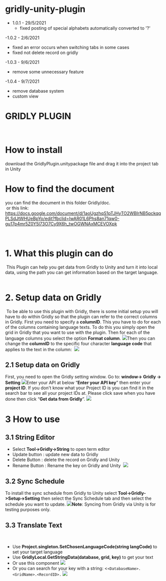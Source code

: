 # gridly-unity-plugin

- 1.0.1 - 29/5/2021
  + fixed posting of special alphabets automatically converted to '?'

-1.0.2 - 2/6/2021
  + fixed an error occurs when switching tabs in some cases
  + fixed not delete record on gridly 
 
-1.0.3 - 9/6/2021
  + remove some unnecessary feature
  
-1.0.4 - 9/7/2021
 + remove database system
 + custom view


# GRIDLY PLUGIN
​
# How to install
  download the GridlyPlugin.unitypackage file and drag it into the project tab in Unity
  
# How to find the document
  you can find the document in this folder Gridly/doc. <br/>
  ​
  or this link: https://docs.google.com/document/d/1aoUgzhqS1pTJHyTO2WBIrNB5pckqqPLSdJtWHUeBpYo/edit?fbclid=IwAR01L6Phs8an71qw0-gu17p4mr5Z0Y5l73O7Cy9X6h_twOGWNAxMCEVOXpk

​
​
​
# 1.  What this plugin can do
​
This Plugin can help you get data from Gridly to Unity and turn it into local data, using the path you can get information based on the target language.
​
​
​
# 2. Setup data on Gridly
​
To be able to use this plugin with Gridly, there is some initial setup you will have to do within Gridly so that the plugin can refer to the correct columns in Gridly. First you need to specify a **columnID**. This you have to do for each of the columns containing language texts. To do this you simply open the grid in Gridly that you want to use with the plugin. Then for each of the language columns you select the option **Format column**.
![](https://lh6.googleusercontent.com/QKptHetzMrMUIXJhvg765xGsQ5LOjeF3MvSe7cLCprjIRfZKp2Fpn2Q5omZy2IwDq0Bi2vr4ctrz7Lf0IZqsrh0mJ4cEN75qQZ-pJrTKVs83vdgYKIcAnKOzTOjyw51ENMPNYqv5)
​
Then you can change the **columnID** to the specific four character **language code** that applies to the text in the column:
​
![](https://lh6.googleusercontent.com/1brUzLB_YPK-a6zjwJFq-gLPd7mVYekgcOnQvkvBpoQ3pSKQhINUswhpjYdIoNl_YU4w6ZpW1AOb7_tvEghlRzJzFGcipcO80Bw4Ku4uK0NzzKXpOeNleSLN8iWGxZPTGRXzkhwh)
​
## 2.1 Setup data on Gridly
First, you need to open the Gridly setting window.
Go to: **window-> Gridly -> Setting**
![](https://lh4.googleusercontent.com/0hbAuOkG9r-StePuCcV65rGIKg1keFdUSL7tU9wIhfI7fk382jVJtZPjmP7KUgiQXO30Lv2eMpCxgipSxPQ3AQBt-1D-w0HCm_ml2adFkL9J37f0_jgA9yHHUpOLVOkKxKyPeTvS)
​
Enter your API at below “**Enter your API key**” then enter your **project ID**. If you don't know what your Project ID is you can find it in the search bar  to see all your project IDs at.
​
Please click save when you have done then click “**Get data from Gridly**”.
![](https://lh4.googleusercontent.com/VRMuJ70z-CAJyhdKP4fCDhsXOGePEKyOrzEsUifKGNyfG97u4swy3ZKA0FP59mClEv4OTwu8V0TkJrP7QPFvItl0rZWDyMyNZkZKqWFDmNeCjpv5_Hr4qEovPip5Z509EprRbpiT)
​
# 3 How to use
## 3.1 **String Editor**
 - Select **Tool->Gridly->String** to open term editor
 - Update button : update new data to Gridly
 - Delete Button : delete the record on Gridly and Unity
 - Rename Button : Rename the key on Gridly and Unity
​
![](https://lh5.googleusercontent.com/60bzjHL_gnUFkvAe4nUV7sTCr6Kd5-z-DTvmXZiXWjDC2iIsKTuErTyHoL7h0W4fwAN-s9ew6Z29MeOhpF0G9WWNg0NwXja7m6Otf28W76zLEGcjzrRJmV_mm5GqGdVJJF2mT_aM)
​
## 3.2 **Sync Schedule**
To install the sync schedule from Gridly to Unity select **Tool->Gridly->Setup->Setting** then select the Sync Schedule tab and then select the schedule you want to update.
![](https://lh4.googleusercontent.com/LMypLJni5-kG5I8yyNuai7rjoY2KnCISgNoZa2qjTzgAXttvjWn4LENrj_QkADpMIxa4Fh8w-5k11w_GvLuIlQTr-pMxtEatGlhzzCqZvD3at5L-5yIIkDUvgupUNaOsC4zljhuN)
​
**Note**: Syncing from Gridly via Unity is for testing purposes only.
​
## 3.3 **Translate Text**
​
 - Use **Project.singleton.SetChosenLanguageCode(string langCode)** to set your target language
 - Use **GridlyLocal.GetStringData(database, grid, key)** to get your text
 - Or use this component
![](https://lh3.googleusercontent.com/i1CqT4TlN9QN1gqcAgPWt57LTbhv5gNrjGzQPDqPEwVNCYcxAoOgr9MyDedzHhQcv3zSDp71dOwYNJ9MwyrVV0O_Ou2xYNqlvARS5yMnEsAvUgheqFecBg_bkhIzUUdUJlNuC7FF)
 - Or you can search for your key with a string: <`<DatabaseName>.<GridName>.<RecordID>.`
 ![](https://lh5.googleusercontent.com/-Zdro4aYJ5w4iuPOHw8dajj4KY1UkaBg5717dTXgdzQbtdNLBXZaFjKEn0tyl1ACKA4qcuwsFQX95ALmv1WBuMbtBn1XsL2oO7udrLPC87q9SUgGDLSa0TYHaVyocr98y_WfDCqY)
​
